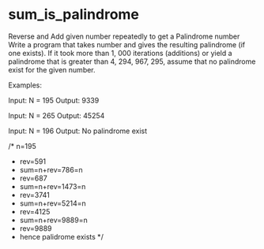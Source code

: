 # sum_is_palindrome
Reverse and Add given number repeatedly to get a Palindrome number
Write a program that takes number and gives the resulting palindrome (if one exists). If it took more than 1, 000 iterations (additions) or yield a palindrome that is greater than 4, 294, 967, 295, assume that no palindrome exist for the given number.

Examples: 

Input: N = 195
Output: 9339

Input: N = 265
Output: 45254


Input: N = 196
Output: No palindrome exist

/* n=195
 * rev=591
 * sum=n+rev=786=n
 * rev=687
 * sum=n+rev=1473=n
 * rev=3741
 * sum=n+rev=5214=n
 * rev=4125
 * sum=n+rev=9889=n
 * rev=9889
 * hence palidrome exists
 */
